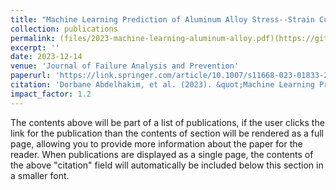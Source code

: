 ```yaml
---
title: "Machine Learning Prediction of Aluminum Alloy Stress--Strain Curves at Variable Temperatures with Failure Analysis"
collection: publications
permalink: (files/2023-machine-learning-aluminum-alloy.pdf)(https://github.com/adorbane/adorbane.github.io/blob/ab16d5310aa2d10ab8bb0bdbeb01ebe4fe97b8da/files/2023-machine-learning-aluminum-alloy.pdf)
excerpt: ''
date: 2023-12-14
venue: 'Journal of Failure Analysis and Prevention'
paperurl: 'https://link.springer.com/article/10.1007/s11668-023-01833-2'
citation: 'Dorbane Abdelhakim, et al. (2023). &quot;Machine Learning Prediction of Aluminum Alloy Stress--Strain Curves at Variable Temperatures with Failure Analysis.&quot; <i>Journal of Failure Analysis and Prevention</i>, 1-16.'
impact_factor: 1.2
---
```


The contents above will be part of a list of publications, if the user clicks the link for the publication than the contents of section will be rendered as a full page, allowing you to provide more information about the paper for the reader. When publications are displayed as a single page, the contents of the above "citation" field will automatically be included below this section in a smaller font.
